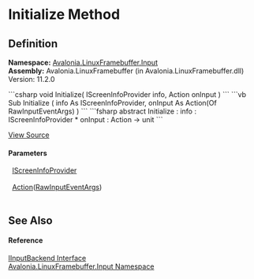 # Initialize Method




## Definition
**Namespace:** <a href="N_Avalonia_LinuxFramebuffer_Input">Avalonia.LinuxFramebuffer.Input</a>  
**Assembly:** Avalonia.LinuxFramebuffer (in Avalonia.LinuxFramebuffer.dll) Version: 11.2.0

<Tabs groupId="api-code-preview">
<TabItem value="csharp" label="C#">
```csharp
void Initialize(
	IScreenInfoProvider info,
	Action<RawInputEventArgs> onInput
)
```
</TabItem>
<TabItem value="vb" label="VB">
```vb
Sub Initialize ( 
	info As IScreenInfoProvider,
	onInput As Action(Of RawInputEventArgs)
)
```
</TabItem>
<TabItem value="fsharp" label="F#">
```fsharp
abstract Initialize : 
        info : IScreenInfoProvider * 
        onInput : Action<RawInputEventArgs> -> unit 
```
</TabItem>
</Tabs>



<a href="https://github.com/AvaloniaUI/Avalonia/tree/master/src/Linux/Avalonia.LinuxFramebuffer/Input/IInputBackend.cs" title="View the source code">View Source</a>



#### Parameters
<dl><dt>  <a href="T_Avalonia_LinuxFramebuffer_Input_IScreenInfoProvider">IScreenInfoProvider</a></dt><dd> </dd><dt>  <a href="https://learn.microsoft.com/dotnet/api/system.action-1" target="_blank" rel="noopener noreferrer">Action</a>(<a href="T_Avalonia_Input_Raw_RawInputEventArgs">RawInputEventArgs</a>)</dt><dd> </dd></dl>

## See Also


#### Reference
<a href="T_Avalonia_LinuxFramebuffer_Input_IInputBackend">IInputBackend Interface</a>  
<a href="N_Avalonia_LinuxFramebuffer_Input">Avalonia.LinuxFramebuffer.Input Namespace</a>  
